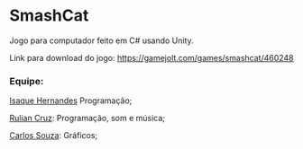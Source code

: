 # SmashCat
Jogo para computador feito em C# usando Unity.

Link para download do jogo: https://gamejolt.com/games/smashcat/460248

### Equipe:

<a href="https://github.com/isaquedev">Isaque Hernandes</a> Programação;

<a href="https://github.com/ruliancruz">Rulian Cruz</a>: Programação, som e música;

<a href="https://github.com/Edward-Doragon">Carlos Souza</a>: Gráficos;
